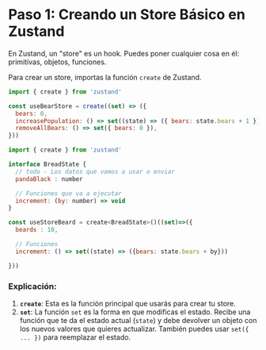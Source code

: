 

# Paso 1: Creando un Store Básico en Zustand

En Zustand, un "store" es un hook. Puedes poner cualquier cosa en él: primitivas, objetos, funciones.

Para crear un store, importas la función `create` de Zustand.

```javascript
import { create } from 'zustand'

const useBearStore = create((set) => ({
  bears: 0,
  increasePopulation: () => set((state) => ({ bears: state.bears + 1 })),
  removeAllBears: () => set({ bears: 0 }),
}))
```

```javascript
import { create } from 'zustand'

interface BreadState {
  // todo - Los datos que vamos a usar o enviar 
  pandaBlack : number

  // Funciones que va a ejecutar
  increment: (by: number) => void
}

const useStoreBeard = create<BreadState>()((set)=>({
  beards : 10,

  // Funciones
  increment: () => set((state) => ({bears: state.bears + by}))

}))


```


### Explicación:

1.  **`create`**: Esta es la función principal que usarás para crear tu store.
2.  **`set`**: La función `set` es la forma en que modificas el estado. Recibe una función que te da el estado actual (`state`) y debe devolver un objeto con los nuevos valores que quieres actualizar. También puedes usar `set({ ... })` para reemplazar el estado.
